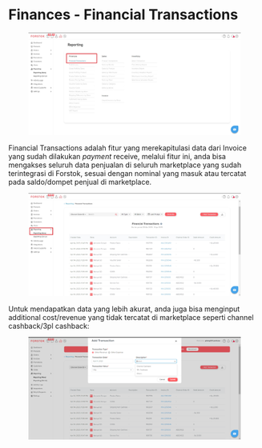 # Finances - Financial Transactions

<figure><img src="../../.gitbook/assets/Screenshot 2023-04-11 135047.jpg" alt=""><figcaption></figcaption></figure>

Financial Transactions adalah fitur yang merekapitulasi data dari Invoice yang sudah dilakukan _payment_ receive, melalui fitur ini, anda bisa mengakses seluruh data penjualan di seluruh marketplace yang sudah terintegrasi di Forstok, sesuai dengan nominal yang masuk atau tercatat pada saldo/dompet penjual di marketplace.

<figure><img src="../../.gitbook/assets/Screenshot 2023-04-11 134759.jpg" alt=""><figcaption></figcaption></figure>

Untuk mendapatkan data yang lebih akurat, anda juga bisa menginput additional cost/revenue yang tidak tercatat di marketplace seperti channel cashback/3pl cashback:

<figure><img src="../../.gitbook/assets/image (5).png" alt=""><figcaption></figcaption></figure>
